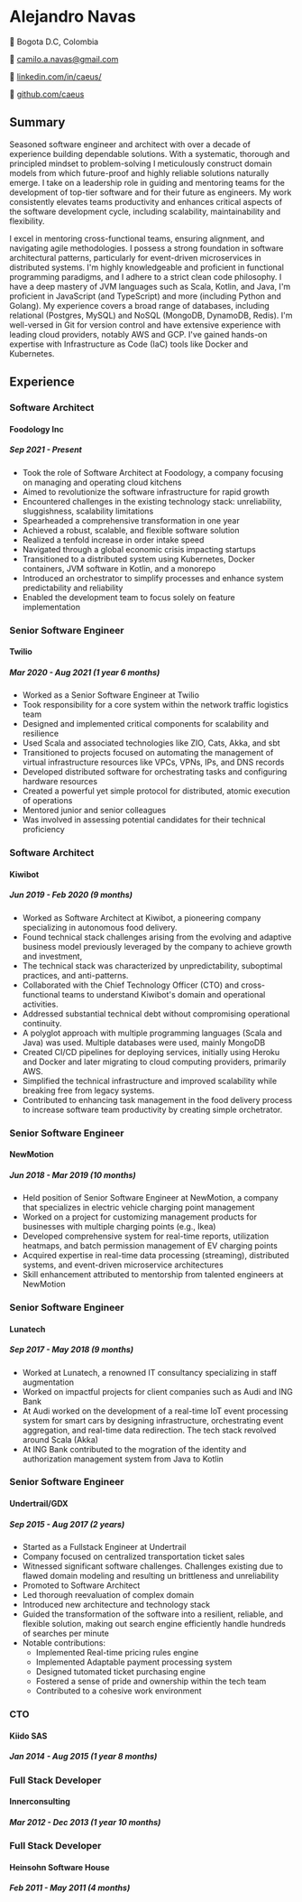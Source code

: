 # Alejandro Navas
📍 Bogota D.C, Colombia

📩 [camilo.a.navas@gmail.com](mailto:camilo.a.navas@gmail.com)

🔗 [linkedin.com/in/caeus/](https://www.linkedin.com/in/caeus/)

🐙 [github.com/caeus](https://github.com/caeus)

## Summary
Seasoned software engineer and architect with over a decade of experience building dependable solutions. With a systematic, thorough and principled mindset to problem-solving I meticulously construct domain models from which future-proof and highly reliable solutions naturally emerge. I take on a leadership role in guiding and mentoring teams for the development of top-tier software and for their future as engineers. My work consistently elevates teams productivity and enhances critical aspects of the software development cycle, including scalability, maintainability and flexibility.

I excel in mentoring cross-functional teams, ensuring alignment, and navigating agile methodologies. I possess a strong foundation in software architectural patterns, particularly for event-driven microservices in distributed systems. I'm highly knowledgeable and proficient in functional programming paradigms, and I adhere to a strict clean code philosophy. I have a deep mastery of JVM languages such as Scala, Kotlin, and Java, I'm proficient in JavaScript (and TypeScript) and more (including Python and Golang). My experience covers a broad range of databases, including relational (Postgres, MySQL) and NoSQL (MongoDB, DynamoDB, Redis). I'm well-versed in Git for version control and have extensive experience with leading cloud providers, notably AWS and GCP. I've gained hands-on expertise with Infrastructure as Code (IaC) tools like Docker and Kubernetes.

## Experience

### Software Architect
#### Foodology Inc
##### Sep 2021 - Present

* Took the role of Software Architect at Foodology, a company focusing on managing and operating cloud kitchens
* Aimed to revolutionize the software infrastructure for rapid growth
* Encountered challenges in the existing technology stack: unreliability, sluggishness, scalability limitations
* Spearheaded a comprehensive transformation in one year
* Achieved a robust, scalable, and flexible software solution
* Realized a tenfold increase in order intake speed
* Navigated through a global economic crisis impacting startups
* Transitioned to a distributed system using Kubernetes, Docker containers, JVM software in Kotlin, and a monorepo
* Introduced an orchestrator to simplify processes and enhance system predictability and reliability
* Enabled the development team to focus solely on feature implementation
### Senior Software Engineer
#### Twilio
##### Mar 2020 - Aug 2021 (1 year 6 months)
* Worked as a Senior Software Engineer at Twilio
* Took responsibility for a core system within the network traffic logistics team
* Designed and implemented critical components for scalability and resilience
* Used Scala and associated technologies like ZIO, Cats, Akka, and sbt
* Transitioned to projects focused on automating the management of virtual infrastructure resources like VPCs, VPNs, IPs, and DNS records
* Developed distributed software for orchestrating tasks and configuring hardware resources
* Created a powerful yet simple protocol for distributed, atomic execution of operations
* Mentored junior and senior colleagues
* Was involved in assessing potential candidates for their technical proficiency
### Software Architect
#### Kiwibot
##### Jun 2019 - Feb 2020 (9 months)
* Worked as Software Architect at Kiwibot, a pioneering company specializing in autonomous food delivery.
* Found technical stack challenges arising from the evolving and adaptive business model previously leveraged by the company to achieve growth and investment,
* The technical stack was characterized by unpredictability, suboptimal practices, and anti-patterns.
* Collaborated with the Chief Technology Officer (CTO) and cross-functional teams to understand Kiwibot's domain and operational activities.
* Addressed substantial technical debt without compromising operational continuity.
* A polyglot approach with multiple programming languages (Scala and Java) was used. Multiple databases were used, mainly MongoDB
* Created CI/CD pipelines for deploying services, initially using Heroku and Docker and later migrating to cloud computing providers, primarily AWS.
* Simplified the technical infrastructure and improved scalability while breaking free from legacy systems.
* Contributed to enhancing task management in the food delivery process to increase software team productivity by creating simple orchetrator.
### Senior Software Engineer
#### NewMotion
##### Jun 2018 - Mar 2019 (10 months)
* Held position of Senior Software Engineer at NewMotion, a company that specializes in electric vehicle charging point management
* Worked on a project for customizing management products for businesses with multiple charging points (e.g., Ikea)
* Developed comprehensive system for real-time reports, utilization heatmaps, and batch permission management of EV charging points
* Acquired expertise in real-time data processing (streaming), distributed systems, and event-driven microservice architectures
* Skill enhancement attributed to mentorship from talented engineers at NewMotion
### Senior Software Engineer
#### Lunatech
##### Sep 2017 - May 2018 (9 months)
* Worked at Lunatech, a renowned IT consultancy specializing in staff augmentation
* Worked on impactful projects for client companies such as Audi and ING Bank
* At Audi worked on the development of a real-time IoT event processing system for smart cars by designing infrastructure, orchestrating event aggregation, and real-time data redirection. The tech stack revolved around Scala (Akka)
* At ING Bank contributed to the mogration of the identity and authorization management system from Java to Kotlin
### Senior Software Engineer
#### Undertrail/GDX
##### Sep 2015 - Aug 2017 (2 years)
* Started as a Fullstack Engineer at Undertrail
* Company focused on centralized transportation ticket sales
* Witnessed significant software challenges. Challenges existing due to flawed domain modeling and resulting un brittleness and unreliability
* Promoted to Software Architect
* Led thorough reevaluation of complex domain
* Introduced new architecture and technology stack
* Guided the transformation of the software into a resilient, reliable, and flexible solution, making out search engine efficiently handle hundreds of searches per minute
* Notable contributions:
  * Implemented Real-time pricing rules engine
  * Implemented Adaptable payment processing system
  * Designed tutomated ticket purchasing engine
  * Fostered a sense of pride and ownership within the tech team
  * Contributed to a cohesive work environment

### CTO
#### Kiido SAS
##### Jan 2014 - Aug 2015 (1 year 8 months)
### Full Stack Developer
#### Innerconsulting
##### Mar 2012 - Dec 2013 (1 year 10 months)
### Full Stack Developer
#### Heinsohn Software House
##### Feb 2011 - May 2011 (4 months)
